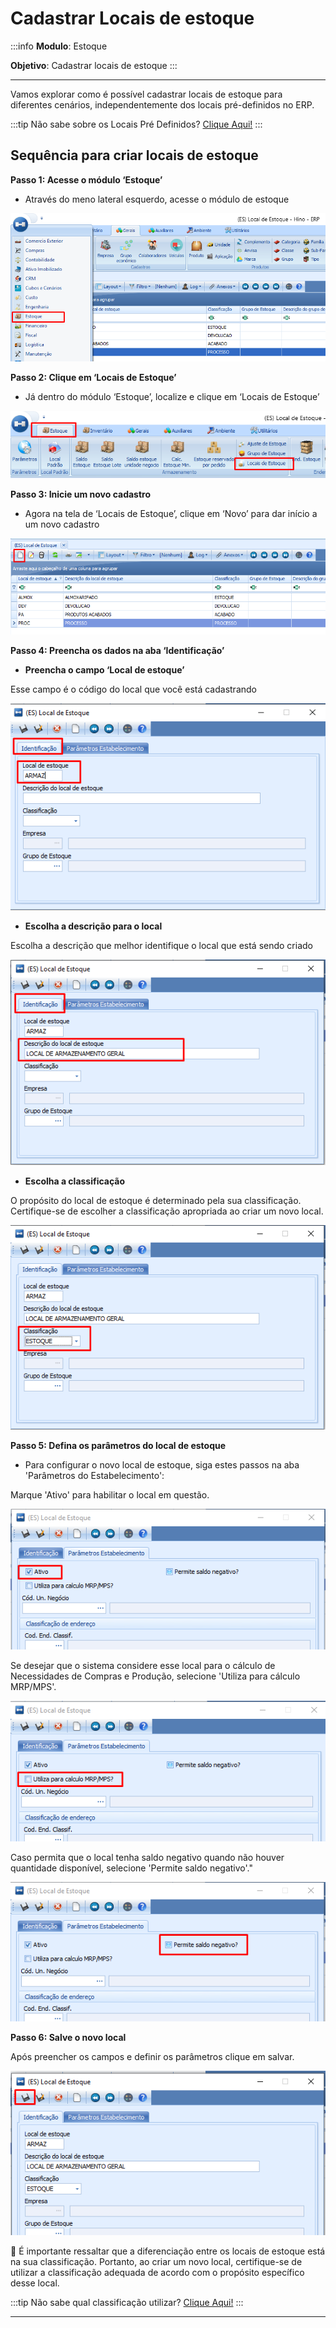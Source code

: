 # Cadastrar Locais de estoque

:::info
**Modulo**: Estoque

**Objetivo**: Cadastrar locais de estoque
:::

---

Vamos explorar como é possível cadastrar locais de estoque para diferentes cenários, independentemente dos locais pré-definidos no ERP.

:::tip
Não sabe sobre os Locais Pré Definidos? [Clique Aqui!](locais-de-estoque.md)
:::

## Sequência para criar locais de estoque

**Passo 1: Acesse o módulo ‘Estoque’**

- Através do meno lateral esquerdo, acesse o módulo de estoque

![cadastrar-locais-de-estoque](./img/locais-de-estoque/cadastrar-locais-de-estoque.png)

**Passo 2: Clique em ‘Locais de Estoque’**

- Já dentro do módulo ‘Estoque’, localize e clique em ‘Locais de Estoque’

![cadastrar-locais-de-estoque-1](./img/locais-de-estoque/cadastrar-locais-de-estoque-1.png)

**Passo 3: Inicie um novo cadastro**

- Agora na tela de ‘Locais de Estoque’, clique em ‘Novo’ para dar início a um novo cadastro

![cadastrar-locais-de-estoque-2](./img/locais-de-estoque/cadastrar-locais-de-estoque-2.png)

**Passo 4: Preencha os dados na aba ‘Identificação’**

- **Preencha o campo ‘Local de estoque’**

Esse campo é o código do local que você está cadastrando

![cadastrar-locais-de-estoque-3](./img/locais-de-estoque/cadastrar-locais-de-estoque-3.png)

- **Escolha a descrição para o local**

Escolha a descrição que melhor identifique o local que está sendo criado

![cadastrar-locais-de-estoque-4](./img/locais-de-estoque/cadastrar-locais-de-estoque-4.png)

- **Escolha a classificação**

O propósito do local de estoque é determinado pela sua classificação. Certifique-se de escolher a classificação apropriada ao criar um novo local.

![cadastrar-locais-de-estoque-5](./img/locais-de-estoque/cadastrar-locais-de-estoque-5.png)

**Passo 5: Defina os parâmetros do local de estoque**

- Para configurar o novo local de estoque, siga estes passos na aba 'Parâmetros do Estabelecimento':

Marque 'Ativo' para habilitar o local em questão.

![cadastrar-locais-de-estoque-6](./img/locais-de-estoque/cadastrar-locais-de-estoque-6.png)

Se desejar que o sistema considere esse local para o cálculo de Necessidades de Compras e Produção, selecione 'Utiliza para cálculo MRP/MPS'.

![cadastrar-locais-de-estoque-7](./img/locais-de-estoque/cadastrar-locais-de-estoque-7.png)

Caso permita que o local tenha saldo negativo quando não houver quantidade disponível, selecione 'Permite saldo negativo'."

![cadastrar-locais-de-estoque-8](./img/locais-de-estoque/cadastrar-locais-de-estoque-8.png)

**Passo 6: Salve o novo local**

Após preencher os campos e definir os parâmetros clique em salvar.

![cadastrar-locais-de-estoque-9](./img/locais-de-estoque/cadastrar-locais-de-estoque-9.png)


📢 É importante ressaltar que a diferenciação entre os locais de estoque está na sua classificação. Portanto, ao criar um novo local, certifique-se de utilizar a classificação adequada de acordo com o propósito específico desse local.


:::tip
Não sabe qual classificação utilizar? [Clique Aqui!](locais-de-estoque.md)
:::

---